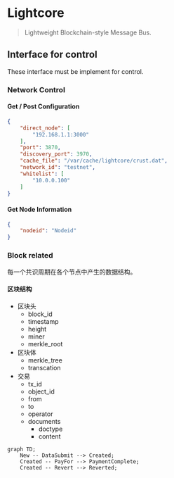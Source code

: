 # Lightcore

> Lightweight Blockchain-style Message Bus.

## Interface for control

These interface must be implement for control.

### Network Control

#### Get / Post Configuration

``` json
{
    "direct_node": [
        "192.168.1.1:3000"
    ],
    "port": 3870,
    "discovery_port": 3970,
    "cache_file": "/var/cache/lightcore/crust.dat",
    "network_id": "testnet",
    "whitelist": [
        "10.0.0.100"
    ]
}
```

#### Get Node Information

``` json
{
    "nodeid": "Nodeid"
}
```

### Block related

每一个共识周期在各个节点中产生的数据结构。

#### 区块结构

- 区块头
  - block_id
  - timestamp
  - height
  - miner
  - merkle_root
- 区块体
  - merkle_tree
  - transcation
- 交易
  - tx_id
  - object_id
  - from
  - to
  - operator
  - documents
    - doctype
    - content

``` mermaid
graph TD;
	New -- DataSubmit --> Created;
	Created -- PayFor --> PaymentComplete;
	Created -- Revert --> Reverted;
```

